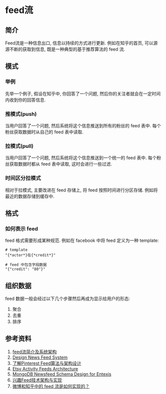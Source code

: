 # feed流 #

## 简介 ##

Feed流是一种信息出口, 信息以持续的方式进行更新. 例如在知乎的首页, 可以源源不断的获取到信息, 既是一种典型的基于推荐算法的 feed 流.

## 模式 ##

### 举例 ###

先举一个例子, 假设在知乎中, 你回答了一个问题, 然后你的关注者就会在一定时间内收到你的回答信息.

### 推模式(push) ###

当用户回答了一个问题, 然后系统将这个信息推送到所有的粉丝的 feed 表中. 每个粉丝获取数据时从自己的 feed 表中读取.

### 拉模式(pull) ###

当用户回答了一个问题, 然后系统将这个信息推送到一个统一的 feed 表中. 每个粉丝获取数据时都从 feed 表中读取, 这时会进行一些过滤.

### 时间区分拉模式 ###

相对于拉模式, 主要改进在 feed 存储上, 将 feed 按照时间进行分区存储. 例如将最近的数据存储到缓存中.

## 格式 ##

### 如何表示 feed ###

feed 格式需要形成某种规范. 例如在 facebook 中将 feed 定义为一种 template:

```
# template
"{*actor*}在{*credit*}"

# feed 中包含字段数据
"{"credit": "80"}"
```

## 组织数据 ##

feed 数据一般会经过以下几个步骤然后再成为显示给用户的形态:

1. 聚合
2. 去重
3. 排序

## 参考资料 ##

1. [feed流简介及系统架构](http://www.lmyw.net.cn/?p=619)
2. [Design News Feed System](http://blog.gainlo.co/index.php/2016/03/29/design-news-feed-system-part-1-system-design-interview-questions/)
3. [了解Pinterest Feed算法与架构设计](http://www.iteye.com/news/31169)
4. [Etsy Activity Feeds Architecture](https://www.slideshare.net/danmckinley/etsy-activity-feeds-architecture)
5. [MongoDB Newsfeed Schema Design for Entexis](http://www.waistcode.net/blog/mongodb-newsfeed-schema-design-for-entexis)
6. [兴趣Feed技术架构与实现](http://www.iteye.com/news/31943)
7. [微博和知乎中的 feed 流是如何实现的？](https://www.zhihu.com/question/19645686)

